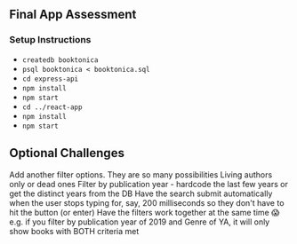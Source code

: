 ## Final App Assessment

### Setup Instructions

- `createdb booktonica`
- `psql booktonica < booktonica.sql`
- `cd express-api`
- `npm install`
- `npm start`
- `cd ../react-app`
- `npm install`
- `npm start`

## Optional Challenges

Add another filter options. They are so many possibilities
Living authors only or dead ones
Filter by publication year - hardcode the last few years or get the distinct years from the DB
Have the search submit automatically when the user stops typing for, say, 200 milliseconds so they don't have to hit the button (or enter)
Have the filters work together at the same time :scream: e.g. if you filter by publication year of 2019 and Genre of YA, it will only show books with BOTH criteria met
